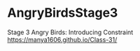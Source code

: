 # AngryBirdsStage3
Stage 3 Angry Birds: Introducing Constraint
https://manya1606.github.io/Class-31/
